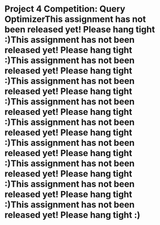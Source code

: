 # Project 4 Competition: Query OptimizerThis assignment has not been released yet! Please hang tight :)This assignment has not been released yet! Please hang tight :)This assignment has not been released yet! Please hang tight :)This assignment has not been released yet! Please hang tight :)This assignment has not been released yet! Please hang tight :)This assignment has not been released yet! Please hang tight :)This assignment has not been released yet! Please hang tight :)This assignment has not been released yet! Please hang tight :)This assignment has not been released yet! Please hang tight :)This assignment has not been released yet! Please hang tight :)